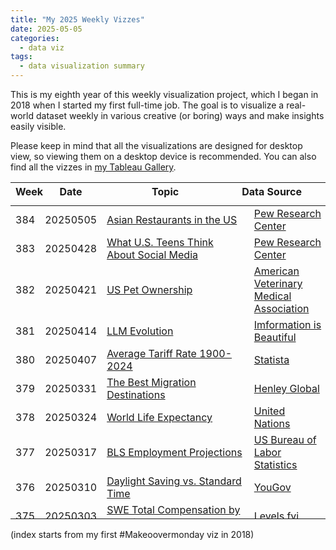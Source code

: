 ```yaml
---
title: "My 2025 Weekly Vizzes"
date: 2025-05-05
categories:
  - data viz
tags:
  - data visualization summary
---
```


This is my eighth year of this weekly visualization project, which I began in 2018 when I started my first full-time job. The goal is to visualize a real-world dataset weekly in various creative (or boring) ways and make insights easily visible.  

Please keep in mind that all the visualizations are designed for desktop view, so viewing them on a desktop device is recommended. You can also find all the vizzes in [my Tableau Gallery](https://public.tableau.com/profile/yu.dong#!/).  

<table>
<thead style="display:block;width:100%;">
<tr style="display:block;">
<th align="left" width="5%">Week</th>
<th width="15%">Date</th>
<th width="50%">Topic</th>
<th align="left" width="30%">Data Source</th>
</tr>
</thead>
<tbody style="display:block;height:500px;overflow:auto;width:100%;">
<tr>
<td align="left">384</td>
<td>20250505</td>
<td><a href="https://yudong-94.github.io/personal-website/data%20viz/WeeklyViz20250505">Asian Restaurants in the US</a></td>
<td align="left"><a href="https://www.pewresearch.org/short-reads/2023/05/23/71-of-asian-restaurants-in-the-u-s-serve-chinese-japanese-or-thai-food/">Pew Research Center</a></td>
</tr>
<tr>
<td align="left">383</td>
<td>20250428</td>
<td><a href="https://yudong-94.github.io/personal-website/data%20viz/WeeklyViz20250428">What U.S. Teens Think About Social Media</a></td>
<td align="left"><a href="https://www.pewresearch.org/internet/2025/04/22/teens-social-media-and-mental-health/">Pew Research Center</a></td>
</tr>
<tr>
<td align="left">382</td>
<td>20250421</td>
<td><a href="https://yudong-94.github.io/personal-website/data%20viz/WeeklyViz20250421">US Pet Ownership</a></td>
<td align="left"><a href="https://www.avma.org/resources-tools/reports-statistics/us-pet-ownership-statistics">American Veterinary Medical Association</a></td>
</tr>
<tr>
<td align="left">381</td>
<td>20250414</td>
<td><a href="https://yudong-94.github.io/personal-website/data%20viz/WeeklyViz20250414">LLM Evolution</a></td>
<td align="left"><a href="https://informationisbeautiful.net/visualizations/the-rise-of-generative-ai-large-language-models-llms-like-chatgpt/">Imformation is Beautiful</a></td>
</tr>
<tr>
<td align="left">380</td>
<td>20250407</td>
<td><a href="https://yudong-94.github.io/personal-website/data%20viz/WeeklyViz20250407">Average Tariff Rate 1900-2024</a></td>
<td align="left"><a href="https://www.statista.com/statistics/1557485/average-tariff-rate-all-imports-us/">Statista</a></td>
</tr>
<tr>
<td align="left">379</td>
<td>20250331</td>
<td><a href="https://yudong-94.github.io/personal-website/data%20viz/WeeklyViz20250331">The Best Migration Destinations</a></td>
<td align="left"><a href="https://www.henleyglobal.com/publications/henley-opportunity-index">Henley Global</a></td>
</tr>
<tr>
<td align="left">378</td>
<td>20250324</td>
<td><a href="https://yudong-94.github.io/personal-website/data%20viz/WeeklyViz20250324">World Life Expectancy</a></td>
<td align="left"><a href="https://population.un.org/wpp/downloads?folder=Standard%20Projections&group=Most%20used">United Nations</a></td>
</tr>
<tr>
<td align="left">377</td>
<td>20250317</td>
<td><a href="https://yudong-94.github.io/personal-website/data%20viz/WeeklyViz20250317">BLS Employment Projections</a></td>
<td align="left"><a href="https://www.bls.gov/opub/ted/2025/ai-impacts-in-bls-employment-projections.htm">US Bureau of Labor Statistics</a></td>
</tr>
<tr>
<td align="left">376</td>
<td>20250310</td>
<td><a href="https://yudong-94.github.io/personal-website/data%20viz/WeeklyViz20250310">Daylight Saving vs. Standard Time</a></td>
<td align="left"><a href="https://today.yougov.com/(popup:search/daylight%20saving)">YouGov</a></td>
</tr>
<tr>
<td align="left">375</td>
<td>20250303</td>
<td><a href="https://yudong-94.github.io/personal-website/data%20viz/WeeklyViz20250303">SWE Total Compensation by Functions</a></td>
<td align="left"><a href="https://www.linkedin.com/posts/hakeemshibly_salarytransparency-ai-softwareengineering-activity-7290827999237525504-u1ds?utm_source=share&utm_medium=member_desktop&rcm=ACoAABdOzXQBD4XNYB-BFMy6t9n5gWTI_Pm52oI">Levels.fyi</a></td>
</tr>
<tr>
<td align="left">374</td>
<td>20250224</td>
<td><a href="https://yudong-94.github.io/personal-website/data%20viz/WeeklyViz20250224">Per Second - Vibrations/cycles/waves/rate</a></td>
<td align="left"><a href="https://informationisbeautiful.net/2024/per-second-vibrations-cycles-waves-rate-frequency/">Information is Beautiful</a></td>
</tr>
<tr>
<td align="left">373</td>
<td>20250217</td>
<td><a href="https://yudong-94.github.io/personal-website/data%20viz/WeeklyViz20250217">How Important Religion Is to People</a></td>
<td align="left"><a href="https://ourworldindata.org/grapher/how-important-religion-is-in-your-life">Our World in Data</a></td>
</tr>
<tr>
<td align="left">372</td>
<td>20250210</td>
<td><a href="https://yudong-94.github.io/personal-website/data%20viz/WeeklyViz20250210">AI Tools Google Trend</a></td>
<td align="left"><a href="https://trends.google.com/trends/explore?date=today%203-m&geo=US&q=deepseek,chatgpt,claude&hl=en">Google Trends</a></td>
</tr>
<tr>
<td align="left">371</td>
<td>20250203</td>
<td><a href="https://yudong-94.github.io/personal-website/data%20viz/WeeklyViz20250203">US Eggs vs. Milk Prices</a></td>
<td align="left"><a href="https://fred.stlouisfed.org/series/APU0000708111">FRED</a></td>
</tr>
<tr>
<td align="left">370</td>
<td>20250127</td>
<td><a href="https://yudong-94.github.io/personal-website/data%20viz/WeeklyViz20250127">Chinese New Year Red Pocket Amount</a></td>
<td align="left"><a href="https://www.iimedia.cn/c1061/98839.html">iiMedia</a></td>
</tr>
<tr>
<td align="left">369</td>
<td>20250120</td>
<td><a href="https://yudong-94.github.io/personal-website/data%20viz/WeeklyViz20250120">HPV Vaccination Rate</a></td>
<td align="left"><a href="https://ourworldindata.org/hpv-vaccination-world-can-eliminate-cervical-cancer">Our World in Data</a></td>
</tr>
<tr>
<td align="left">368</td>
<td>20250113</td>
<td><a href="https://yudong-94.github.io/personal-website/data%20viz/WeeklyViz20250113">US Overseas Visitors</a></td>
<td align="left"><a href="https://www.trade.gov/us-states-cities-visited-overseas-travelers">International Trade Administration</a></td>
</tr>
<tr>
<td align="left">367</td>
<td>20250106</td>
<td><a href="https://yudong-94.github.io/personal-website/data%20viz/WeeklyViz20250106">Time Spent on Activities</a></td>
<td align="left"><a href="https://www.bls.gov/opub/ted/2025/its-national-hobby-month-how-much-time-do-you-spend-on-your-favorite-activity.htm">US Bureau of Labor Statistics</a></td>
</tr>
</tbody>
</table>

(index starts from my first #Makeoovermonday viz in 2018)
